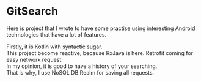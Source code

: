 # GitSearch
 Here is project that I wrote to have some practise using interesting 
 Android technologies that have a lot of features. 

 Firstly, it is Kotlin with syntactic sugar.         
 This project become reactive, because RxJava is here.
 Retrofit coming for easy network request.   
 In my opinion, it is good to have a history of your searching.  
 That is why, I use NoSQL DB Realm for saving all requests.